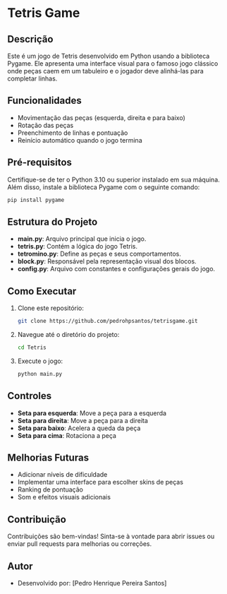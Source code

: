 # Tetris Game

## Descrição
Este é um jogo de Tetris desenvolvido em Python usando a biblioteca Pygame. Ele apresenta uma interface visual para o famoso jogo clássico onde peças caem em um tabuleiro e o jogador deve alinhá-las para completar linhas.

## Funcionalidades
- Movimentação das peças (esquerda, direita e para baixo)
- Rotação das peças
- Preenchimento de linhas e pontuação
- Reinício automático quando o jogo termina

## Pré-requisitos
Certifique-se de ter o Python 3.10 ou superior instalado em sua máquina. Além disso, instale a biblioteca Pygame com o seguinte comando:

```bash
pip install pygame
```

## Estrutura do Projeto
- **main.py**: Arquivo principal que inicia o jogo.
- **tetris.py**: Contém a lógica do jogo Tetris.
- **tetromino.py**: Define as peças e seus comportamentos.
- **block.py**: Responsável pela representação visual dos blocos.
- **config.py**: Arquivo com constantes e configurações gerais do jogo.

## Como Executar
1. Clone este repositório:
   ```bash
   git clone https://github.com/pedrohpsantos/tetrisgame.git
   ```
2. Navegue até o diretório do projeto:
   ```bash
   cd Tetris
   ```
3. Execute o jogo:
   ```bash
   python main.py
   ```

## Controles
- **Seta para esquerda**: Move a peça para a esquerda
- **Seta para direita**: Move a peça para a direita
- **Seta para baixo**: Acelera a queda da peça
- **Seta para cima**: Rotaciona a peça

## Melhorias Futuras
- Adicionar níveis de dificuldade
- Implementar uma interface para escolher skins de peças
- Ranking de pontuação
- Som e efeitos visuais adicionais

## Contribuição
Contribuições são bem-vindas! Sinta-se à vontade para abrir issues ou enviar pull requests para melhorias ou correções.

## Autor
- Desenvolvido por: [Pedro Henrique Pereira Santos]
